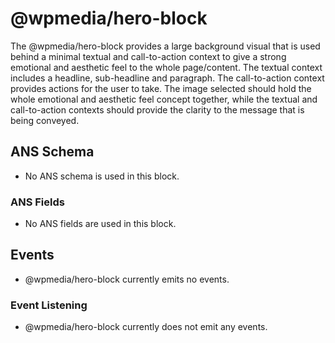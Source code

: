 # @wpmedia/hero-block

The @wpmedia/hero-block provides a large background visual that is used behind a minimal textual and call-to-action
context to give a strong emotional and aesthetic feel to the whole page/content. The textual context includes a
headline, sub-headline and paragraph. The call-to-action context provides actions for the user to take.
The image selected should hold the whole emotional and aesthetic feel concept together, while the textual and call-to-action
contexts should provide the clarity to the message that is being conveyed.

## ANS Schema

- No ANS schema is used in this block.

### ANS Fields

- No ANS fields are used in this block.

## Events

- @wpmedia/hero-block currently emits no events.

### Event Listening

- @wpmedia/hero-block currently does not emit any events.
